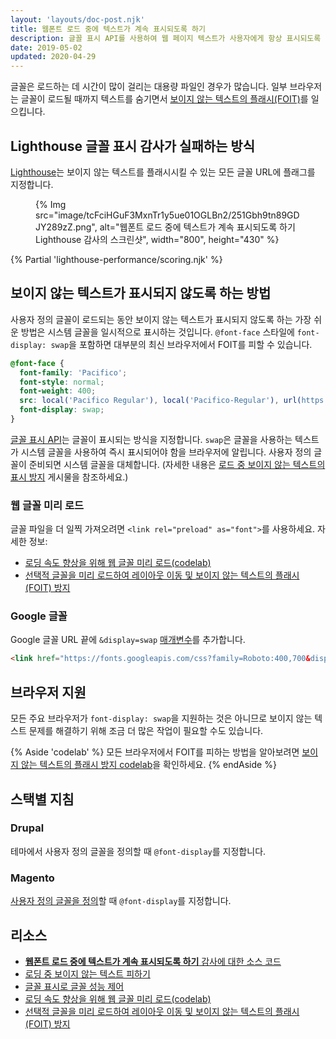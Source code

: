 ```yaml
---
layout: 'layouts/doc-post.njk'
title: 웹폰트 로드 중에 텍스트가 계속 표시되도록 하기
description: 글꼴 표시 API를 사용하여 웹 페이지 텍스트가 사용자에게 항상 표시되도록 하는 방법을 알아보세요.
date: 2019-05-02
updated: 2020-04-29
---
```


글꼴은 로드하는 데 시간이 많이 걸리는 대용량 파일인 경우가 많습니다. 일부 브라우저는 글꼴이 로드될 때까지 텍스트를 숨기면서 [보이지 않는 텍스트의 플래시(FOIT)](https://web.dev/articles/avoid-invisible-text)를 일으킵니다.

## Lighthouse 글꼴 표시 감사가 실패하는 방식

[Lighthouse](https://developers.google.com/web/tools/lighthouse/)는 보이지 않는 텍스트를 플래시시킬 수 있는 모든 글꼴 URL에 플래그를 지정합니다.

<figure>   {% Img src="image/tcFciHGuF3MxnTr1y5ue01OGLBn2/251Gbh9tn89GDJY289zZ.png", alt="웹폰트 로드 중에 텍스트가 계속 표시되도록 하기 Lighthouse 감사의 스크린샷", width="800", height="430" %}</figure>

{% Partial 'lighthouse-performance/scoring.njk' %}

## 보이지 않는 텍스트가 표시되지 않도록 하는 방법

사용자 정의 글꼴이 로드되는 동안 보이지 않는 텍스트가 표시되지 않도록 하는 가장 쉬운 방법은 시스템 글꼴을 일시적으로 표시하는 것입니다. `@font-face` 스타일에 `font-display: swap`을 포함하면 대부분의 최신 브라우저에서 FOIT를 피할 수 있습니다.

```css
@font-face {
  font-family: 'Pacifico';
  font-style: normal;
  font-weight: 400;
  src: local('Pacifico Regular'), local('Pacifico-Regular'), url(https://fonts.gstatic.com/s/pacifico/v12/FwZY7-Qmy14u9lezJ-6H6MmBp0u-.woff2) format('woff2');
  font-display: swap;
}
```

[글꼴 표시 API](https://developer.mozilla.org/docs/Web/CSS/@font-face/font-display)는 글꼴이 표시되는 방식을 지정합니다. `swap`은 글꼴을 사용하는 텍스트가 시스템 글꼴을 사용하여 즉시 표시되어야 함을 브라우저에 알립니다. 사용자 정의 글꼴이 준비되면 시스템 글꼴을 대체합니다. (자세한 내용은 [로드 중 보이지 않는 텍스트의 표시 방지](https://web.dev/articles/avoid-invisible-text) 게시물을 참조하세요.)

### 웹 글꼴 미리 로드

글꼴 파일을 더 일찍 가져오려면 `<link rel="preload" as="font">`를 사용하세요. 자세한 정보:

- [로딩 속도 향상을 위해 웹 글꼴 미리 로드(codelab)](https://web.dev/articles/codelab-preload-web-fonts)
- [선택적 글꼴을 미리 로드하여 레이아웃 이동 및 보이지 않는 텍스트의 플래시(FOIT) 방지](https://web.dev/articles/preload-optional-fonts)

### Google 글꼴

Google 글꼴 URL 끝에 `&display=swap` [매개변수](https://developer.mozilla.org/docs/Learn/Common_questions/What_is_a_URL#Basics_anatomy_of_a_URL)를 추가합니다.

```html
<link href="https://fonts.googleapis.com/css?family=Roboto:400,700&display=swap" rel="stylesheet">
```

## 브라우저 지원

모든 주요 브라우저가 `font-display: swap`을 지원하는 것은 아니므로 보이지 않는 텍스트 문제를 해결하기 위해 조금 더 많은 작업이 필요할 수도 있습니다.

{% Aside 'codelab' %} 모든 브라우저에서 FOIT를 피하는 방법을 알아보려면 [보이지 않는 텍스트의 플래시 방지 codelab](https://web.dev/codelab-avoid-invisible-text)을 확인하세요. {% endAside %}

## 스택별 지침

### Drupal

테마에서 사용자 정의 글꼴을 정의할 때 `@font-display`를 지정합니다.

### Magento

[사용자 정의 글꼴을 정의](https://devdocs.magento.com/guides/v2.3/frontend-dev-guide/css-topics/using-fonts.html)할 때 `@font-display`를 지정합니다.

## 리소스

- [**웹폰트 로드 중에 텍스트가 계속 표시되도록 하기** 감사에 대한 소스 코드](https://github.com/GoogleChrome/lighthouse/blob/master/lighthouse-core/audits/font-display.js)
- [로딩 중 보이지 않는 텍스트 피하기](https://web.dev/articles/avoid-invisible-text)
- [글꼴 표시로 글꼴 성능 제어](https://developers.google.com/web/updates/2016/02/font-display)
- [로딩 속도 향상을 위해 웹 글꼴 미리 로드(codelab)](https://web.dev/articles/codelab-preload-web-fonts)
- [선택적 글꼴을 미리 로드하여 레이아웃 이동 및 보이지 않는 텍스트의 플래시(FOIT) 방지](https://web.dev/articles/preload-optional-fonts)
